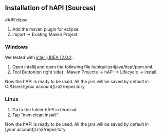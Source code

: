 ## Installation of hAPI (Sources)

###Eclipse

1. Add the maven plugin for eclipse
2. import -> Existing Maven Project

### Windows 

We tested with [intellij IDEA 12.0.2](http://www.jetbrains.com/idea/).

1. Open intellij and open the following file hubiquitus4java/hapi/pom.xml.
2. Tool Button(on right side) : Maven Projects -> hAPI -> Lifecycle -> install.

Now the hAPI is ready to be used.
All the jars will be saved by default in C:/Users/[your account]/.m2/repository

### Linux

1. Go to the folder hAPI in terminal.
2. Tap "mvn clean install"

Now the hAPI is ready to be used.
All the jars will be saved by default in [your account]/.m2/repository
